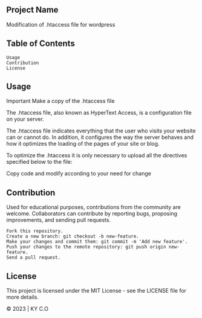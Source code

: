 ## Project Name

Modification of .htaccess file for wordpress

## Table of Contents

    Usage
    Contribution
    License

## Usage

Important Make a copy of the .htaccess file

The .htaccess file, also known as HyperText Access, is a configuration file on your server.

The .htaccess file indicates everything that the user who visits your website can or cannot do. 
In addition, it configures the way the server behaves and how it 
optimizes the loading of the pages of your site or blog.

To optimize the .htaccess it is only necessary to upload all 
the directives specified below to the file:

Copy code and modify according to your need for change

## Contribution

Used for educational purposes, contributions from the community are welcome. 
Collaborators can contribute by reporting bugs, proposing improvements, and sending pull requests.

    Fork this repository.
    Create a new branch: git checkout -b new-feature.
    Make your changes and commit them: git commit -m 'Add new feature'.
    Push your changes to the remote repository: git push origin new-feature.
    Send a pull request.

## License

This project is licensed under the MIT License - see the LICENSE file for more details.

© 2023 | KY C.O